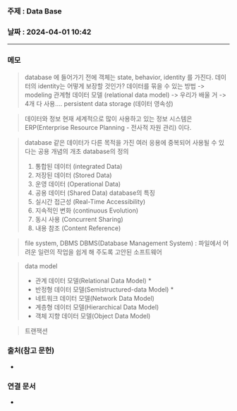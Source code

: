 ### 주제 : Data Base

### 날짜 : 2024-04-01 10:42
----
### 메모
> database 에 들어가기 전에
> 객체는 state, behavior, identity 를 가진다.
> 데이터의 identity는 어떻게 보장할 것인가?
> 데이터를 묶을 수 있는 방법 -> modeling
> 관계형 데이터 모델 (relational data model) -> 우리가 배울 거 -> 4개 다 사용....
> persistent data storage (데이터 영속성)

> 데이터와 정보
> 현재 세계적으로 많이 사용하고 있는 정보 시스템은 ERP(Enterprise Resource Planning - 전사적 자원 관리) 이다.

> database
> 같은 데이터가 다른 목적을 가진 여러 응용에 중복되어 사용될 수 있다는 공용 개념의 개초
> database의 정의
> 	1. 통합된 데이터 (integrated Data)
> 	2. 저장된 데이터 (Stored Data)
> 	3. 운영 데이터 (Operational Data)
> 	4. 공용 데이터 (Shared Data)
> database의 특징
> 	1. 실시간 접근성 (Real-Time Accessibility)
> 	2. 지속적인 변화 (continuous Evolution)
> 	3. 동시 사용 (Concurrent Sharing)
> 	4. 내용 참조 (Content Reference)

> file system, DBMS
> DBMS(Database Management System) : 파일에서 어려운 일련의 작업을 쉽게 해 주도록 고안된 소프트웨어

> data model
> - 관계 데이터 모델(Relational Data Model) *
> - 반정형 데이터 모델(Semistructured-data Model) *
> - 네트워크 데이터 모델(Network Data Model)
> - 계층형 데이터 모델(Hierarchical Data Model)
> - 객체 지향 데이터 모델(Object Data Model)

> 트랜잭션
> 

### 출처(참고 문헌)
-

### 연결 문서
-
